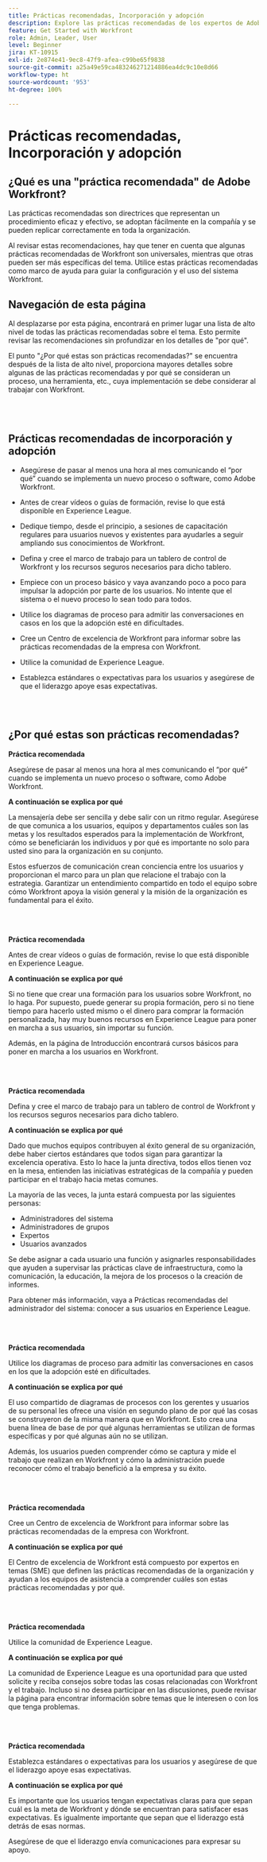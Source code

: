 ```yaml
---
title: Prácticas recomendadas, Incorporación y adopción
description: Explore las prácticas recomendadas de los expertos de Adobe Workfront sobre la incorporación de usuarios a Workfront y el aumento de la adopción por parte de los usuarios.
feature: Get Started with Workfront
role: Admin, Leader, User
level: Beginner
jira: KT-10915
exl-id: 2e874e41-9ec8-47f9-afea-c99be65f9838
source-git-commit: a25a49e59ca483246271214886ea4dc9c10e8d66
workflow-type: ht
source-wordcount: '953'
ht-degree: 100%

---
```


# Prácticas recomendadas, Incorporación y adopción

## ¿Qué es una &quot;práctica recomendada&quot; de Adobe Workfront?

Las prácticas recomendadas son directrices que representan un procedimiento eficaz y efectivo, se adoptan fácilmente en la compañía y se pueden replicar correctamente en toda la organización.

Al revisar estas recomendaciones, hay que tener en cuenta que algunas prácticas recomendadas de Workfront son universales, mientras que otras pueden ser más específicas del tema. Utilice estas prácticas recomendadas como marco de ayuda para guiar la configuración y el uso del sistema Workfront.

## Navegación de esta página

Al desplazarse por esta página, encontrará en primer lugar una lista de alto nivel de todas las prácticas recomendadas sobre el tema. Esto permite revisar las recomendaciones sin profundizar en los detalles de &quot;por qué&quot;.

El punto &quot;¿Por qué estas son prácticas recomendadas?&quot; se encuentra después de la lista de alto nivel, proporciona mayores detalles sobre algunas de las prácticas recomendadas y por qué se consideran un proceso, una herramienta, etc., cuya implementación se debe considerar al trabajar con Workfront.

</br>
</br>

## Prácticas recomendadas de incorporación y adopción

* Asegúrese de pasar al menos una hora al mes comunicando el “por qué” cuando se implementa un nuevo proceso o software, como Adobe Workfront.

* Antes de crear vídeos o guías de formación, revise lo que está disponible en Experience League.

* Dedique tiempo, desde el principio, a sesiones de capacitación regulares para usuarios nuevos y existentes para ayudarles a seguir ampliando sus conocimientos de Workfront.

* Defina y cree el marco de trabajo para un tablero de control de Workfront y los recursos seguros necesarios para dicho tablero.

* Empiece con un proceso básico y vaya avanzando poco a poco para impulsar la adopción por parte de los usuarios. No intente que el sistema o el nuevo proceso lo sean todo para todos.

* Utilice los diagramas de proceso para admitir las conversaciones en casos en los que la adopción esté en dificultades.

* Cree un Centro de excelencia de Workfront para informar sobre las prácticas recomendadas de la empresa con Workfront.

* Utilice la comunidad de Experience League.

* Establezca estándares o expectativas para los usuarios y asegúrese de que el liderazgo apoye esas expectativas.

</br>
</br>


## ¿Por qué estas son prácticas recomendadas?

**Práctica recomendada**

Asegúrese de pasar al menos una hora al mes comunicando el “por qué” cuando se implementa un nuevo proceso o software, como Adobe Workfront.

**A continuación se explica por qué**

La mensajería debe ser sencilla y debe salir con un ritmo regular. Asegúrese de que comunica a los usuarios, equipos y departamentos cuáles son las metas y los resultados esperados para la implementación de Workfront, cómo se beneficiarán los individuos y por qué es importante no solo para usted sino para la organización en su conjunto.

Estos esfuerzos de comunicación crean conciencia entre los usuarios y proporcionan el marco para un plan que relacione el trabajo con la estrategia. Garantizar un entendimiento compartido en todo el equipo sobre cómo Workfront apoya la visión general y la misión de la organización es fundamental para el éxito.

</br>
</br>

**Práctica recomendada**

Antes de crear vídeos o guías de formación, revise lo que está disponible en Experience League.

**A continuación se explica por qué**

Si no tiene que crear una formación para los usuarios sobre Workfront, no lo haga. Por supuesto, puede generar su propia formación, pero si no tiene tiempo para hacerlo usted mismo o el dinero para comprar la formación personalizada, hay muy buenos recursos en Experience League para poner en marcha a sus usuarios, sin importar su función.

Además, en la página de Introducción encontrará cursos básicos para poner en marcha a los usuarios en Workfront.

</br>
</br>

**Práctica recomendada**

Defina y cree el marco de trabajo para un tablero de control de Workfront y los recursos seguros necesarios para dicho tablero.

**A continuación se explica por qué**

Dado que muchos equipos contribuyen al éxito general de su organización, debe haber ciertos estándares que todos sigan para garantizar la excelencia operativa. Esto lo hace la junta directiva, todos ellos tienen voz en la mesa, entienden las iniciativas estratégicas de la compañía y pueden participar en el trabajo hacia metas comunes.

La mayoría de las veces, la junta estará compuesta por las siguientes personas:

* Administradores del sistema
* Administradores de grupos
* Expertos
* Usuarios avanzados


Se debe asignar a cada usuario una función y asignarles responsabilidades que ayuden a supervisar las prácticas clave de infraestructura, como la comunicación, la educación, la mejora de los procesos o la creación de informes.

Para obtener más información, vaya a Prácticas recomendadas del administrador del sistema: conocer a sus usuarios en Experience League.

</br>
</br>

**Práctica recomendada**

Utilice los diagramas de proceso para admitir las conversaciones en casos en los que la adopción esté en dificultades.

**A continuación se explica por qué**

El uso compartido de diagramas de procesos con los gerentes y usuarios de su personal les ofrece una visión en segundo plano de por qué las cosas se construyeron de la misma manera que en Workfront. Esto crea una buena línea de base de por qué algunas herramientas se utilizan de formas específicas y por qué algunas aún no se utilizan.

Además, los usuarios pueden comprender cómo se captura y mide el trabajo que realizan en Workfront y cómo la administración puede reconocer cómo el trabajo benefició a la empresa y su éxito.

</br>
</br>

**Práctica recomendada**

Cree un Centro de excelencia de Workfront para informar sobre las prácticas recomendadas de la empresa con Workfront.

**A continuación se explica por qué**

El Centro de excelencia de Workfront está compuesto por expertos en temas (SME) que definen las prácticas recomendadas de la organización y ayudan a los equipos de asistencia a comprender cuáles son estas prácticas recomendadas y por qué.

</br>
</br>

**Práctica recomendada**

Utilice la comunidad de Experience League.

**A continuación se explica por qué**

La comunidad de Experience League es una oportunidad para que usted solicite y reciba consejos sobre todas las cosas relacionadas con Workfront y el trabajo. Incluso si no desea participar en las discusiones, puede revisar la página para encontrar información sobre temas que le interesen o con los que tenga problemas.

</br>
</br>


**Práctica recomendada**

Establezca estándares o expectativas para los usuarios y asegúrese de que el liderazgo apoye esas expectativas.

**A continuación se explica por qué**

Es importante que los usuarios tengan expectativas claras para que sepan cuál es la meta de Workfront y dónde se encuentran para satisfacer esas expectativas. Es igualmente importante que sepan que el liderazgo está detrás de esas normas.


Asegúrese de que el liderazgo envía comunicaciones para expresar su apoyo.
